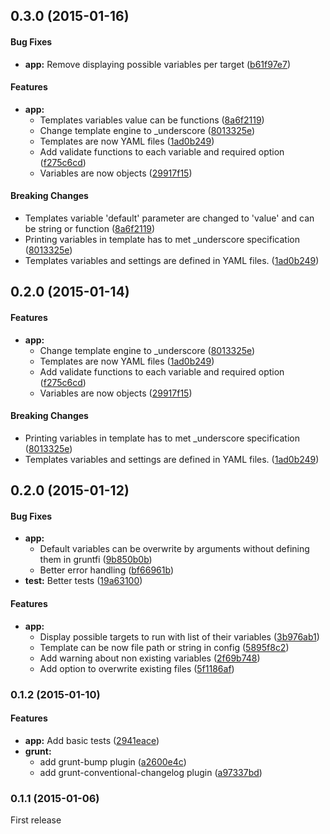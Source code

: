 <a name="0.3.0"></a>
## 0.3.0 (2015-01-16)


#### Bug Fixes

* **app:** Remove displaying possible variables per target ([b61f97e7](http://github.com/mkatanski/grunt-produce/commit/b61f97e76db566c60760e4a74165e45fa89232e7))


#### Features

* **app:**
  * Templates variables value can be functions ([8a6f2119](http://github.com/mkatanski/grunt-produce/commit/8a6f2119c46b2123a42350b357964fdadd8f0f23))
  * Change template engine to _underscore ([8013325e](http://github.com/mkatanski/grunt-produce/commit/8013325e795d325c8b189ad56f173bece98c0c24))
  * Templates are now YAML files ([1ad0b249](http://github.com/mkatanski/grunt-produce/commit/1ad0b249a224b9dd214a62dd69f9a7bfa2f34a34))
  * Add validate functions to each variable and required option ([f275c6cd](http://github.com/mkatanski/grunt-produce/commit/f275c6cd3d3897b26bba10e104bb7a07ed724ad5))
  * Variables are now objects ([29917f15](http://github.com/mkatanski/grunt-produce/commit/29917f15e87cac7e23fe72c0d128a0e9dbba1ff3))


#### Breaking Changes

* Templates variable 'default' parameter are changed to 'value' and can be string or function
 ([8a6f2119](http://github.com/mkatanski/grunt-produce/commit/8a6f2119c46b2123a42350b357964fdadd8f0f23))
* Printing variables in template has to met _underscore specification
 ([8013325e](http://github.com/mkatanski/grunt-produce/commit/8013325e795d325c8b189ad56f173bece98c0c24))
* Templates variables and settings are defined in YAML files.
 ([1ad0b249](http://github.com/mkatanski/grunt-produce/commit/1ad0b249a224b9dd214a62dd69f9a7bfa2f34a34))


<a name="0.2.0"></a>
## 0.2.0 (2015-01-14)


#### Features

* **app:**
  * Change template engine to _underscore ([8013325e](http://github.com/mkatanski/grunt-produce/commit/8013325e795d325c8b189ad56f173bece98c0c24))
  * Templates are now YAML files ([1ad0b249](http://github.com/mkatanski/grunt-produce/commit/1ad0b249a224b9dd214a62dd69f9a7bfa2f34a34))
  * Add validate functions to each variable and required option ([f275c6cd](http://github.com/mkatanski/grunt-produce/commit/f275c6cd3d3897b26bba10e104bb7a07ed724ad5))
  * Variables are now objects ([29917f15](http://github.com/mkatanski/grunt-produce/commit/29917f15e87cac7e23fe72c0d128a0e9dbba1ff3))


#### Breaking Changes

* Printing variables in template has to met _underscore specification
 ([8013325e](http://github.com/mkatanski/grunt-produce/commit/8013325e795d325c8b189ad56f173bece98c0c24))
* Templates variables and settings are defined in YAML files.
 ([1ad0b249](http://github.com/mkatanski/grunt-produce/commit/1ad0b249a224b9dd214a62dd69f9a7bfa2f34a34))


<a name="0.2.0"></a>
## 0.2.0 (2015-01-12)


#### Bug Fixes

* **app:**
  * Default variables can be overwrite by arguments without defining them in gruntfi ([9b850b0b](http://github.com/mkatanski/grunt-produce/commit/9b850b0b7f4445f9783d1d00f218d06cca44385d))
  * Better error handling ([bf66961b](http://github.com/mkatanski/grunt-produce/commit/bf66961b57baad5eb1c00b80965338ee4d156b69))
* **test:** Better tests ([19a63100](http://github.com/mkatanski/grunt-produce/commit/19a631005d640a91ec8d900ecdf55e0b40a3dd23))


#### Features

* **app:**
  * Display possible targets to run with list of their variables ([3b976ab1](http://github.com/mkatanski/grunt-produce/commit/3b976ab123f6e1eeb0e96ff6c6ecfa2a44f4dbe2))
  * Template can be now file path or string in config ([5895f8c2](http://github.com/mkatanski/grunt-produce/commit/5895f8c2615f2af4c2dee3d0541af3260769fce0))
  * Add warning about non existing variables ([2f69b748](http://github.com/mkatanski/grunt-produce/commit/2f69b748b9d001e1f357559befedd2e954312274))
  * Add option to overwrite existing files ([5f1186af](http://github.com/mkatanski/grunt-produce/commit/5f1186af760e8b771e07555264d703c1b925f4ce))


<a name="0.1.2"></a>
### 0.1.2 (2015-01-10)


#### Features

* **app:** Add basic tests ([2941eace](http://github.com/mkatanski/grunt-produce/commit/2941eacea44e80698ac53435ee2ad3cdae0f7f8c))
* **grunt:**
  * add grunt-bump plugin ([a2600e4c](http://github.com/mkatanski/grunt-produce/commit/a2600e4cfc07c2877d4e32551907fc0be779980c))
  * add grunt-conventional-changelog plugin ([a97337bd](http://github.com/mkatanski/grunt-produce/commit/a97337bd145110e4f9016b6b334d4322a6b2d0b8))



<a name="0.1.1"></a>
### 0.1.1 (2015-01-06)
First release